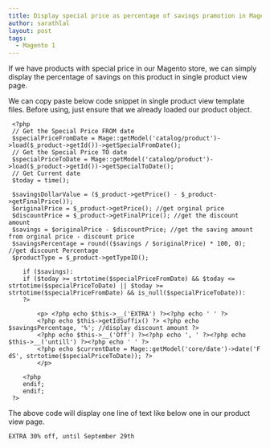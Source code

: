 ```yaml
---
title: Display special price as percentage of savings pramotion in Magento 1
author: sarathlal
layout: post
tags:
  - Magento 1
---
```


If we have products with special price in our Magento store, we can simply display the percentage of savings on this product in single product view page.

We can copy paste below code snippet in single product view template files. Before using, just ensure that we already loaded our product object.

	 <?php
	 // Get the Special Price FROM date
	 $specialPriceFromDate = Mage::getModel('catalog/product')->load($_product->getId())->getSpecialFromDate();
	 // Get the Special Price TO date
	 $specialPriceToDate = Mage::getModel('catalog/product')->load($_product->getId())->getSpecialToDate();
	 // Get Current date
	 $today = time();

	 $savingsDollarValue = ($_product->getPrice() - $_product->getFinalPrice());
	 $originalPrice = $_product->getPrice(); //get orginal price
	 $discountPrice = $_product->getFinalPrice(); //get the discount amount
	 $savings = $originalPrice - $discountPrice; //get the saving amount from orginal price - discount price
	 $savingsPercentage = round(($savings / $originalPrice) * 100, 0); //get discount Percentage
	 $productType = $_product->getTypeID();

		if ($savings):
		if ($today >= strtotime($specialPriceFromDate) && $today <= strtotime($specialPriceToDate) || $today >= strtotime($specialPriceFromDate) && is_null($specialPriceToDate)):
		?> 

			<p> <?php echo $this->__('EXTRA') ?><?php echo ' ' ?>
			<?php echo $this->getIdSuffix() ?> <?php echo $savingsPercentage, '%'; //display discount amount ?>
			<?php echo $this->__('Off') ?><?php echo ', ' ?><?php echo $this->__('untill') ?><?php echo ' ' ?>
			<?php echo $currentDate = Mage::getModel('core/date')->date('F dS', strtotime($specialPriceToDate)); ?>
			</p>

		<?php
		endif;
		endif;
	 ?>

The above code will display one line of text like below one in our product view page.

	EXTRA 30% off, until September 29th

